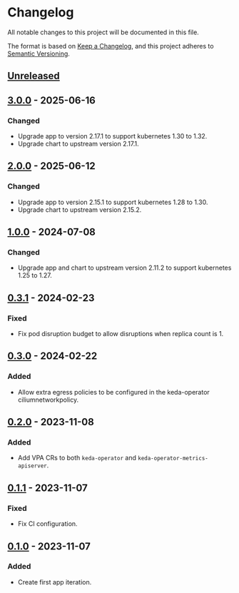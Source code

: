 # Changelog

All notable changes to this project will be documented in this file.

The format is based on [Keep a Changelog](https://keepachangelog.com/en/1.0.0/),
and this project adheres to [Semantic Versioning](https://semver.org/spec/v2.0.0.html).

## [Unreleased]

## [3.0.0] - 2025-06-16

### Changed

- Upgrade app to version 2.17.1 to support kubernetes 1.30 to 1.32.
- Upgrade chart to upstream version 2.17.1.

## [2.0.0] - 2025-06-12

### Changed

- Upgrade app to version 2.15.1 to support kubernetes 1.28 to 1.30.
- Upgrade chart to upstream version 2.15.2.

## [1.0.0] - 2024-07-08

### Changed

- Upgrade app and chart to upstream version 2.11.2 to support kubernetes 1.25 to 1.27.

## [0.3.1] - 2024-02-23

### Fixed

- Fix pod disruption budget to allow disruptions when replica count is 1.

## [0.3.0] - 2024-02-22

### Added

- Allow extra egress policies to be configured in the keda-operator ciliumnetworkpolicy.

## [0.2.0] - 2023-11-08

### Added

- Add VPA CRs to both `keda-operator` and `keda-operator-metrics-apiserver`.

## [0.1.1] - 2023-11-07

### Fixed

- Fix CI configuration.

## [0.1.0] - 2023-11-07

### Added

- Create first app iteration.

[Unreleased]: https://github.com/giantswarm/keda-app/compare/v3.0.0...HEAD
[3.0.0]: https://github.com/giantswarm/keda-app/compare/v2.0.0...v3.0.0
[2.0.0]: https://github.com/giantswarm/keda-app/compare/v1.0.0...v2.0.0
[1.0.0]: https://github.com/giantswarm/keda-app/compare/v0.3.1...v1.0.0
[0.3.1]: https://github.com/giantswarm/keda-app/compare/v0.3.0...v0.3.1
[0.3.0]: https://github.com/giantswarm/keda-app/compare/v0.2.0...v0.3.0
[0.2.0]: https://github.com/giantswarm/keda-app/compare/v0.1.1...v0.2.0
[0.1.1]: https://github.com/giantswarm/keda-app/compare/v0.1.0...v0.1.1
[0.1.0]: https://github.com/giantswarm/keda-app/releases/tag/v0.1.0

